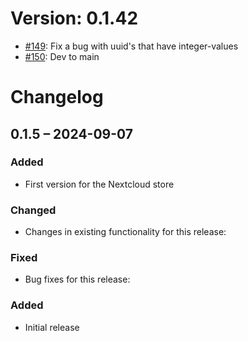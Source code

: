 # Version: 0.1.42

* [#149](https://github.com/ConductionNL/openregister/pull/149): Fix a bug with uuid's that have integer-values
* [#150](https://github.com/ConductionNL/openregister/pull/150): Dev to main


# Changelog

## 0.1.5 – 2024-09-07
### Added
- First version for the Nextcloud store

### Changed
- Changes in existing functionality for this release:

### Fixed
- Bug fixes for this release:

### Added
- Initial release


